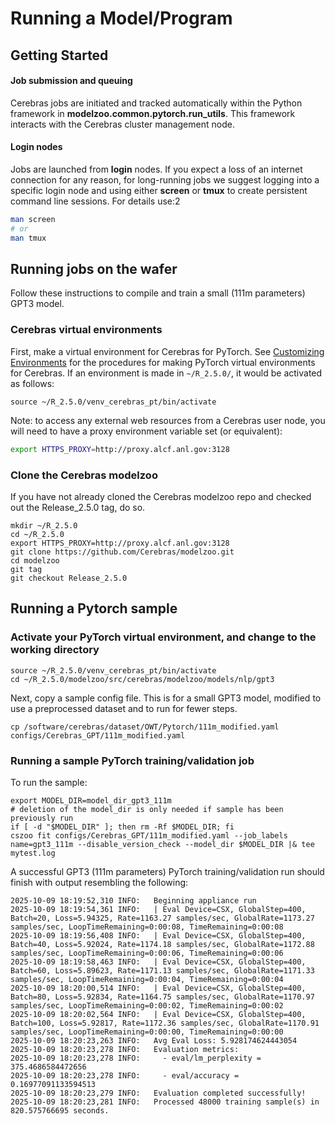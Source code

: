 
# Running a Model/Program

## Getting Started

#### Job submission and queuing

Cerebras jobs are initiated and tracked automatically within the Python framework in **modelzoo.common.pytorch.run_utils**. This framework interacts with the Cerebras cluster management node.

#### Login nodes

Jobs are launched from **login** nodes.
If you expect a loss of an internet connection for any reason, for long-running jobs we suggest logging into a specific login node and using either **screen** or **tmux** to create persistent command line sessions.  For details use:2

```bash
man screen
# or
man tmux
```

## Running jobs on the wafer

Follow these instructions to compile and train a small (111m parameters) GPT3 model.

### Cerebras virtual environments

First, make a virtual environment for Cerebras for PyTorch.
See [Customizing Environments](./customizing-environment.md) for the procedures for making PyTorch virtual environments for Cerebras.
If an environment is made in ```~/R_2.5.0/```, it would be activated as follows:
```console
source ~/R_2.5.0/venv_cerebras_pt/bin/activate
```

Note: to access any external web resources from a Cerebras user node, you will need to have a proxy environment variable set (or equivalent):
```bash
export HTTPS_PROXY=http://proxy.alcf.anl.gov:3128
```

### Clone the Cerebras modelzoo

If you have not already cloned the Cerebras modelzoo repo and checked out the Release_2.5.0 tag, do so.

```console
mkdir ~/R_2.5.0
cd ~/R_2.5.0
export HTTPS_PROXY=http://proxy.alcf.anl.gov:3128
git clone https://github.com/Cerebras/modelzoo.git
cd modelzoo
git tag
git checkout Release_2.5.0
```
## Running a Pytorch sample

### Activate your PyTorch virtual environment, and change to the working directory

```console
source ~/R_2.5.0/venv_cerebras_pt/bin/activate
cd ~/R_2.5.0/modelzoo/src/cerebras/modelzoo/models/nlp/gpt3
```

Next, copy a sample config file. This is for a small GPT3 model, modified to use a preprocessed dataset and to run for fewer steps. 

```text
cp /software/cerebras/dataset/OWT/Pytorch/111m_modified.yaml configs/Cerebras_GPT/111m_modified.yaml
```

### Running a sample PyTorch training/validation job

To run the sample:

```console
export MODEL_DIR=model_dir_gpt3_111m
# deletion of the model_dir is only needed if sample has been previously run
if [ -d "$MODEL_DIR" ]; then rm -Rf $MODEL_DIR; fi
cszoo fit configs/Cerebras_GPT/111m_modified.yaml --job_labels name=gpt3_111m --disable_version_check --model_dir $MODEL_DIR |& tee mytest.log
```

<!---
Previously, 
python run.py CSX --job_labels name=gpt3_111m --params configs/Cerebras_GPT/111m_modified.yaml --num_csx=1 --mode train --model_dir $MODEL_DIR --mount_dirs /home/ /software --python_paths /home/$(whoami)/R_2.5.0/modelzoo/src --compile_dir $(whoami) --disable_version_check |& tee mytest.log
--->

A successful GPT3 (111m parameters) PyTorch training/validation run should finish with output resembling the following:

```text
2025-10-09 18:19:52,310 INFO:   Beginning appliance run
2025-10-09 18:19:54,361 INFO:   | Eval Device=CSX, GlobalStep=400, Batch=20, Loss=5.94325, Rate=1163.27 samples/sec, GlobalRate=1173.27 samples/sec, LoopTimeRemaining=0:00:08, TimeRemaining=0:00:08
2025-10-09 18:19:56,408 INFO:   | Eval Device=CSX, GlobalStep=400, Batch=40, Loss=5.92024, Rate=1174.18 samples/sec, GlobalRate=1172.88 samples/sec, LoopTimeRemaining=0:00:06, TimeRemaining=0:00:06
2025-10-09 18:19:58,463 INFO:   | Eval Device=CSX, GlobalStep=400, Batch=60, Loss=5.89623, Rate=1171.13 samples/sec, GlobalRate=1171.33 samples/sec, LoopTimeRemaining=0:00:04, TimeRemaining=0:00:04
2025-10-09 18:20:00,514 INFO:   | Eval Device=CSX, GlobalStep=400, Batch=80, Loss=5.92834, Rate=1164.75 samples/sec, GlobalRate=1170.97 samples/sec, LoopTimeRemaining=0:00:02, TimeRemaining=0:00:02
2025-10-09 18:20:02,564 INFO:   | Eval Device=CSX, GlobalStep=400, Batch=100, Loss=5.92817, Rate=1172.36 samples/sec, GlobalRate=1170.91 samples/sec, LoopTimeRemaining=0:00:00, TimeRemaining=0:00:00
2025-10-09 18:20:23,263 INFO:   Avg Eval Loss: 5.928174624443054
2025-10-09 18:20:23,278 INFO:   Evaluation metrics:
2025-10-09 18:20:23,278 INFO:     - eval/lm_perplexity = 375.4686584472656
2025-10-09 18:20:23,278 INFO:     - eval/accuracy = 0.16977091133594513
2025-10-09 18:20:23,279 INFO:   Evaluation completed successfully!
2025-10-09 18:20:23,281 INFO:   Processed 48000 training sample(s) in 820.575766695 seconds.
```




